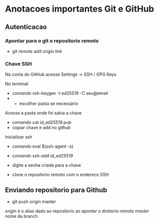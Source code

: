 # Anotacoes importantes Git e GitHub

## Autenticacao

### Apontar para o git o repositorio remoto

- git remote add origin _link_

### Chave SSH

Na conta do GitHub acesse Settings -> SSH / GPG Keys

No terminal

- *comando* ssh-keygen -t ed25519 -C seu@email
- - escolher pasta se necessário

Acesse a pasta onde foi salva a chave

- *comando* cat id_ed25519.pub 
- copiar chave e add no github

Inicializar ssh

- *comando* eval $(ssh-agent -s)

- *comando ssh-add id_ed25519*
- digite a senha criada para a chave

- clone o repositorio remoto com o endereco SSH

## Enviando repositorio para Github

- git push origin master

*origin* é o alias dado ao repositorio ao apontar o diretorio remoto
*master* nome da branch

